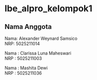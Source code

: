 # lbe_alpro_kelompok1

## Nama Anggota

Nama: Alexander Weynard Samsico\
NRP: 5025211014

Nama  : Clarissa Luna Maheswari\
NRP   : 5025211003

Nama  : Mashita Dewi\
NRP   : 5025211036
